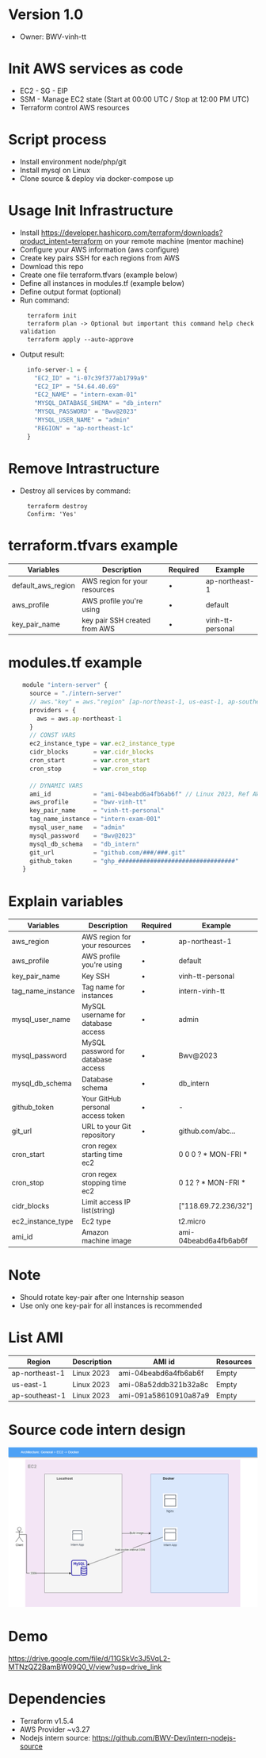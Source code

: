 # Version 1.0
- Owner: BWV-vinh-tt

# Init AWS services as code
- EC2 - SG - EIP
- SSM - Manage EC2 state (Start at 00:00 UTC / Stop at 12:00 PM UTC)
- Terraform control AWS resources

# Script process
- Install environment node/php/git
- Install mysql on Linux
- Clone source & deploy via docker-compose up

# Usage Init Infrastructure
- Install https://developer.hashicorp.com/terraform/downloads?product_intent=terraform on your remote machine (mentor machine)
- Configure your AWS information (aws configure)
- Create key pairs SSH for each regions from AWS
- Download this repo
- Create one file terraform.tfvars (example below)
- Define all instances in modules.tf (example below)
- Define output format (optional)
- Run command:
  ```
    terraform init
    terraform plan -> Optional but important this command help check validation
    terraform apply --auto-approve
  ```
- Output result:
  ```javascript
    info-server-1 = {
      "EC2_ID" = "i-07c39f377ab1799a9"
      "EC2_IP" = "54.64.40.69"
      "EC2_NAME" = "intern-exam-01"
      "MYSQL_DATABASE_SHEMA" = "db_intern"
      "MYSQL_PASSWORD" = "Bwv@2023"
      "MYSQL_USER_NAME" = "admin"
      "REGION" = "ap-northeast-1c"
    }
  ```
# Remove Intrastructure
- Destroy all services by command:
  ```
    terraform destroy
    Confirm: 'Yes'
  ```

# terraform.tfvars example

| Variables    | Description | Required | Example|
| -------- | ------- |  ------- | ------- |
| default_aws_region  | AWS region for your resources    |  •| ap-northeast-1|
| aws_profile  | AWS profile you're using    |  •| default|
| key_pair_name  | key pair SSH created from AWS    |  •| vinh-tt-personal|

#  modules.tf example
```javascript
    module "intern-server" {
      source = "./intern-server"
      // aws."key" = aws."region" [ap-northeast-1, us-east-1, ap-southeast-1] 
      providers = {
        aws = aws.ap-northeast-1
      }
      // CONST VARS
      ec2_instance_type = var.ec2_instance_type
      cidr_blocks       = var.cidr_blocks
      cron_start        = var.cron_start
      cron_stop         = var.cron_stop

      // DYNAMIC VARS
      ami_id            = "ami-04beabd6a4fb6ab6f" // Linux 2023, Ref AWS website
      aws_profile       = "bwv-vinh-tt"
      key_pair_name     = "vinh-tt-personal"
      tag_name_instance = "intern-exam-001"
      mysql_user_name   = "admin"
      mysql_password    = "Bwv@2023"
      mysql_db_schema   = "db_intern"
      git_url           = "github.com/###/###.git"
      github_token      = "ghp_#################################"
    }
```
# Explain variables
| Variables    | Description | Required | Example
| -------- | ------- |  ------- | ------- |
| aws_region  | AWS region for your resources    |  •| ap-northeast-1|
| aws_profile | AWS profile you're using    |  • | default|
| key_pair_name    |  Key SSH   |  • |vinh-tt-personal|
| tag_name_instance    |  Tag name for instances   |  • |intern-vinh-tt|
| mysql_user_name    |  MySQL username for database access   |  • |admin|
| mysql_password    |  MySQL password for database access   |  • |Bwv@2023|
| mysql_db_schema    |  Database schema   |  • |db_intern|
| github_token    |  Your GitHub personal access token   |  • |-|
| git_url    |  URL to your Git repository   |  • |github.com/abc...|
| cron_start    |  cron regex starting time ec2   |  |0 0 0 ? * MON-FRI *|
| cron_stop    |  cron regex stopping time ec2   |   |0 12 ? * MON-FRI *|
| cidr_blocks    |  Limit access IP list(string)   |   |["118.69.72.236/32"]|
| ec2_instance_type    |  Ec2 type   |   |t2.micro|
| ami_id    |  Amazon machine image   |   |ami-04beabd6a4fb6ab6f|

# Note
- Should rotate key-pair after one Internship season
- Use only one key-pair for all instances is recommended

# List AMI
| Region    | Description | AMI id | Resources
| -------- | ------- |  ------- | ------- |
| ap-northeast-1  | Linux 2023    |  ami-04beabd6a4fb6ab6f| Empty
| us-east-1  | Linux 2023    |  ami-08a52ddb321b32a8c| Empty
| ap-southeast-1  | Linux 2023   |  ami-091a58610910a87a9 | Empty

# Source code intern design
![App flow](./images/App_Intern_Flow.png)


# Demo

https://drive.google.com/file/d/11GSkVc3J5VqL2-MTNzQZ2BamBW09Q0_V/view?usp=drive_link

# Dependencies
- Terraform v1.5.4
- AWS Provider ~v3.27
- Nodejs intern source: https://github.com/BWV-Dev/intern-nodejs-source